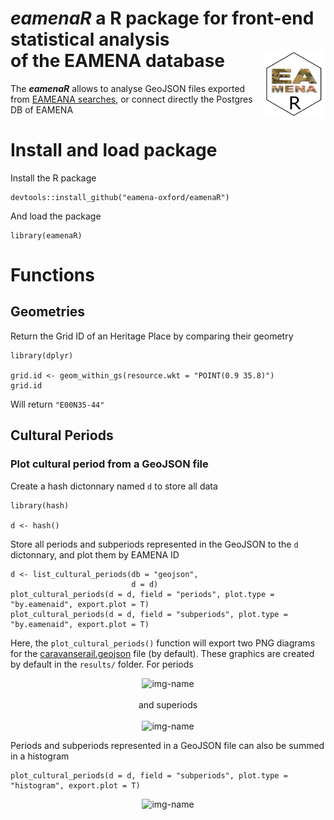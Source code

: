 # ***eamenaR*** a R package for front-end statistical analysis <br> of the EAMENA database <img src="https://raw.githubusercontent.com/eamena-oxford/eamena-arches-dev/main/www/eamenaR_logo.png" width='100px' align="right"/>

The ***eamenaR*** allows to analyse GeoJSON files exported from [EAMEANA searches](https://github.com/eamena-oxford/eamena-arches-dev/tree/main/data/geojson#readme), or connect directly the Postgres DB of EAMENA

# Install and load package

Install the R package

```
devtools::install_github("eamena-oxford/eamenaR")
```

And load the package

```
library(eamenaR)
```

# Functions

## Geometries

Return the Grid ID of an Heritage Place by comparing their geometry

```
library(dplyr)

grid.id <- geom_within_gs(resource.wkt = "POINT(0.9 35.8)")
grid.id
```
Will return `"E00N35-44"`
## Cultural Periods
### Plot cultural period from a GeoJSON file

Create a hash dictonnary named `d` to store all data

```
library(hash)

d <- hash()
```

Store all periods and subperiods represented in the GeoJSON to the `d` dictonnary, and plot them by EAMENA ID

```
d <- list_cultural_periods(db = "geojson", 
                           d = d)
plot_cultural_periods(d = d, field = "periods", plot.type = "by.eamenaid", export.plot = T)
plot_cultural_periods(d = d, field = "subperiods", plot.type = "by.eamenaid", export.plot = T)
```
Here, the `plot_cultural_periods()` function will export two PNG diagrams for the [caravanserail.geojson](https://github.com/eamena-oxford/eamena-arches-dev/blob/main/data/geojson/caravanserail.geojson) file (by default). These graphics are created by default in the `results/` folder. For periods

<p align="center">
  <img alt="img-name" src="https://raw.githubusercontent.com/eamena-oxford/eamenaR/main/results/cultural_periods_byeamenaid.png" width="500">
<br><br>
and superiods
<br><br>
  <img alt="img-name" src="https://raw.githubusercontent.com/eamena-oxford/eamenaR/main/results/cultural_subperiods_byeamenaid.png" width="500">
</p>

Periods and subperiods represented in a GeoJSON file can also be summed in a histogram

```
plot_cultural_periods(d = d, field = "subperiods", plot.type = "histogram", export.plot = T)
```
<p align="center">
  <img alt="img-name" src="https://raw.githubusercontent.com/eamena-oxford/eamenaR/main/results/cultural_subperiods_histog.png" width="500">
</p>
